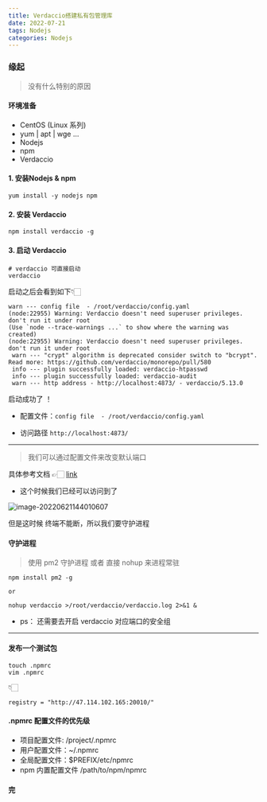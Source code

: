 ```yaml
---
title: Verdaccio搭建私有包管理库
date: 2022-07-21
tags: Nodejs
categories: Nodejs
---
```




### 缘起

> 没有什么特别的原因



#### 环境准备

- CentOS (Linux 系列)
- yum | apt | wge ...
- Nodejs
- npm
- Verdaccio



#### 1. 安装Nodejs & npm

```shell
yum install -y nodejs npm
```



#### 2. 安装 Verdaccio

```shell
npm install verdaccio -g
```



#### 3. 启动 Verdaccio

```shell
# verdaccio 可直接启动 
verdaccio
```



启动之后会看到如下👇🏻

```shell
warn --- config file  - /root/verdaccio/config.yaml
(node:22955) Warning: Verdaccio doesn't need superuser privileges. don't run it under root
(Use `node --trace-warnings ...` to show where the warning was created)
(node:22955) Warning: Verdaccio doesn't need superuser privileges. don't run it under root
 warn --- "crypt" algorithm is deprecated consider switch to "bcrypt". Read more: https://github.com/verdaccio/monorepo/pull/580
 info --- plugin successfully loaded: verdaccio-htpasswd
 info --- plugin successfully loaded: verdaccio-audit
 warn --- http address - http://localhost:4873/ - verdaccio/5.13.0
```

启动成功了 ！



- 配置文件：`config file  - /root/verdaccio/config.yaml`

- 访问路径 `http://localhost:4873/ `

---

> 我们可以通过配置文件来改变默认端口



具体参考文档 👉🏻 [link](https://verdaccio.org/docs/configuration/)



- 这个时候我们已经可以访问到了

![image-20220621144010607](https://i.postimg.cc/ZKbw758q/20220621144203.jpg)



但是这时候 终端不能断，所以我们要守护进程



#### 守护进程

> 使用 pm2 守护进程 或者 直接 nohup 来进程常驻

```shell
npm install pm2 -g

or

nohup verdaccio >/root/verdaccio/verdaccio.log 2>&1 &
```



- ps： 还需要去开启 verdaccio 对应端口的安全组 



---



#### 发布一个测试包



```shell
touch .npmrc
vim .npmrc
```



👇🏻



```shell
registry = "http://47.114.102.165:20010/"
```



#### .npmrc 配置文件的优先级


- 项目配置文件: /project/.npmrc
- 用户配置文件：~/.npmrc
- 全局配置文件：$PREFIX/etc/npmrc
- npm 内置配置文件 /path/to/npm/npmrc



#### 完

